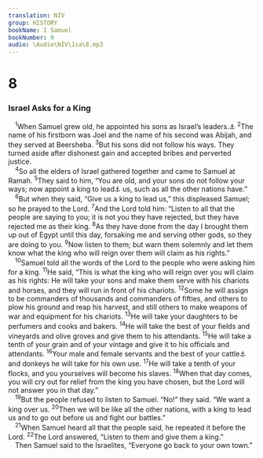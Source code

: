 ```yaml
---
translation: NIV
group: HISTORY
bookName: I Samuel 
bookNumber: 9
audio: \Audio\NIV\1sa\8.mp3
---
```


<div class="title"><h1>8</h1><h3>Israel Asks for a King </h3></div>
<span class="verse 1sa_8_1"> <sup>1</sup>When Samuel grew old, he appointed his sons as Israel’s leaders.<a data-toggle="tooltip" data-placement="bottom" title="Traditionally judges">⚓</a></span>
<span class="verse 1sa_8_2"><sup>2</sup>The name of his firstborn was Joel and the name of his second was Abijah, and they served at Beersheba. </span>
<span class="verse 1sa_8_3"><sup>3</sup>But his sons did not follow his ways. They turned aside after dishonest gain and accepted bribes and perverted justice. <br/></span>
<span class="verse 1sa_8_4"> <sup>4</sup>So all the elders of Israel gathered together and came to Samuel at Ramah. </span>
<span class="verse 1sa_8_5"><sup>5</sup>They said to him, “You are old, and your sons do not follow your ways; now appoint a king to lead<a data-toggle="tooltip" data-placement="bottom" title="Traditionally judge ; also in verses 6 and 20">⚓</a> us, such as all the other nations have.” <br/></span>
<span class="verse 1sa_8_6"> <sup>6</sup>But when they said, “Give us a king to lead us,” this displeased Samuel; so he prayed to the Lord. </span>
<span class="verse 1sa_8_7"><sup>7</sup>And the Lord told him: “Listen to all that the people are saying to you; it is not you they have rejected, but they have rejected me as their king. </span>
<span class="verse 1sa_8_8"><sup>8</sup>As they have done from the day I brought them up out of Egypt until this day, forsaking me and serving other gods, so they are doing to you. </span>
<span class="verse 1sa_8_9"><sup>9</sup>Now listen to them; but warn them solemnly and let them know what the king who will reign over them will claim as his rights.” <br/></span>
<span class="verse 1sa_8_10"> <sup>10</sup>Samuel told all the words of the Lord to the people who were asking him for a king. </span>
<span class="verse 1sa_8_11"><sup>11</sup>He said, “This is what the king who will reign over you will claim as his rights: He will take your sons and make them serve with his chariots and horses, and they will run in front of his chariots. </span>
<span class="verse 1sa_8_12"><sup>12</sup>Some he will assign to be commanders of thousands and commanders of fifties, and others to plow his ground and reap his harvest, and still others to make weapons of war and equipment for his chariots. </span>
<span class="verse 1sa_8_13"><sup>13</sup>He will take your daughters to be perfumers and cooks and bakers. </span>
<span class="verse 1sa_8_14"><sup>14</sup>He will take the best of your fields and vineyards and olive groves and give them to his attendants. </span>
<span class="verse 1sa_8_15"><sup>15</sup>He will take a tenth of your grain and of your vintage and give it to his officials and attendants. </span>
<span class="verse 1sa_8_16"><sup>16</sup>Your male and female servants and the best of your cattle<a data-toggle="tooltip" data-placement="bottom" title="Septuagint; Hebrew young men">⚓</a> and donkeys he will take for his own use. </span>
<span class="verse 1sa_8_17"><sup>17</sup>He will take a tenth of your flocks, and you yourselves will become his slaves. </span>
<span class="verse 1sa_8_18"><sup>18</sup>When that day comes, you will cry out for relief from the king you have chosen, but the Lord will not answer you in that day.” <br/></span>
<span class="verse 1sa_8_19"> <sup>19</sup>But the people refused to listen to Samuel. “No!” they said. “We want a king over us. </span>
<span class="verse 1sa_8_20"><sup>20</sup>Then we will be like all the other nations, with a king to lead us and to go out before us and fight our battles.” <br/></span>
<span class="verse 1sa_8_21"> <sup>21</sup>When Samuel heard all that the people said, he repeated it before the Lord. </span>
<span class="verse 1sa_8_22"><sup>22</sup>The Lord answered, “Listen to them and give them a king.” <br/> Then Samuel said to the Israelites, “Everyone go back to your own town.” <br/></span>
